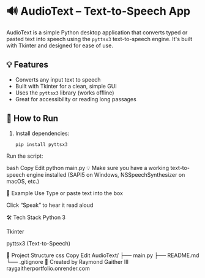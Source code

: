 # 🔊 AudioText – Text-to-Speech App

AudioText is a simple Python desktop application that converts typed or pasted text into speech using the `pyttsx3` text-to-speech engine. It's built with Tkinter and designed for ease of use.

## 💡 Features

- Converts any input text to speech
- Built with Tkinter for a clean, simple GUI
- Uses the `pyttsx3` library (works offline)
- Great for accessibility or reading long passages

## 🚀 How to Run

1. Install dependencies:
   ```bash
   pip install pyttsx3
Run the script:

bash
Copy
Edit
python main.py
💡 Make sure you have a working text-to-speech engine installed (SAPI5 on Windows, NSSpeechSynthesizer on macOS, etc.)

🧪 Example Use
Type or paste text into the box

Click “Speak” to hear it read aloud

🛠️ Tech Stack
Python 3

Tkinter

pyttsx3 (Text-to-Speech)

📂 Project Structure
css
Copy
Edit
AudioText/
├── main.py
├── README.md
└── .gitignore
🔗 Created by Raymond Gaither III
raygaitherportfolio.onrender.com